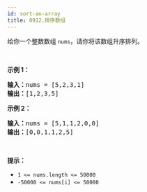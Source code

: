```yaml
---
id: sort-an-array
title: 0912.排序数组
---
```

给你一个整数数组 <code>nums</code>，请你将该数组升序排列。

 

**示例 1：**


<pre><strong>输入：</strong>nums = [5,2,3,1]<br/><strong>输出：</strong>[1,2,3,5]<br/></pre>

**示例 2：**


<pre><strong>输入：</strong>nums = [5,1,1,2,0,0]<br/><strong>输出：</strong>[0,0,1,1,2,5]<br/></pre>

 

**提示：**

- <code>1 &lt;= nums.length &lt;= 50000</code>
- <code>-50000 &lt;= nums[i] &lt;= 50000</code>